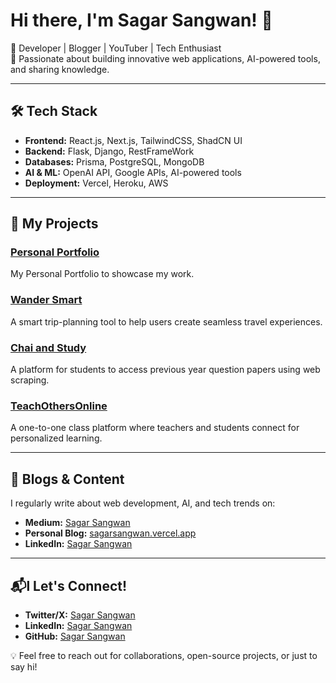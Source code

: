 # Hi there, I'm Sagar Sangwan! 👋

🚀 Developer | Blogger | YouTuber | Tech Enthusiast  
🎯 Passionate about building innovative web applications, AI-powered tools, and sharing knowledge.

---

## 🛠 Tech Stack

- **Frontend:** React.js, Next.js, TailwindCSS, ShadCN UI
- **Backend:** Flask, Django, RestFrameWork
- **Databases:** Prisma, PostgreSQL, MongoDB
- **AI & ML:** OpenAI API, Google APIs, AI-powered tools
- **Deployment:** Vercel, Heroku, AWS

---

## 🚀 My Projects

### [Personal Portfolio](https://sagarsangwan.vercel.app/)
My Personal Portfolio to showcase my work.

### [Wander Smart](https://wander-smart.vercel.app/)
A smart trip-planning tool to help users create seamless travel experiences.

### [Chai and Study](https://chai-and-study.vercel.app/)
A platform for students to access previous year question papers using web scraping.

### [TeachOthersOnline](https://teachothersonline.vercel.app/)
A one-to-one class platform where teachers and students connect for personalized learning.

---

## 📢 Blogs & Content
I regularly write about web development, AI, and tech trends on:
- **Medium:** [Sagar Sangwan](https://medium.com/@sagarsangwan)
- **Personal Blog:** [sagarsangwan.vercel.app](https://sagarsangwan.vercel.app/blogs)
- **LinkedIn:** [Sagar Sangwan](https://www.linkedin.com/in/sagarsangwann/)

---

## 📬l Let's Connect!
- **Twitter/X:** [Sagar Sangwan](https://twitter.com/iamsagarsangwan)
- **LinkedIn:** [Sagar Sangwan](https://www.linkedin.com/in/sagarsangwan/)
- **GitHub:** [Sagar Sangwan](https://github.com/sagarsangwan)

💡 Feel free to reach out for collaborations, open-source projects, or just to say hi!

